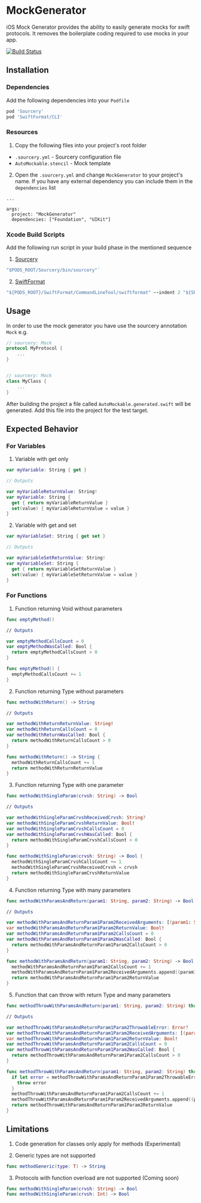 # MockGenerator 

iOS Mock Generator provides the ability to easily generate mocks for swift protocols. It removes the boilerplate coding required to use mocks in your app.

[![Build Status](https://travis-ci.org/fssilva/MockGenerator.svg?branch=develop)](https://travis-ci.org/fssilva/MockGenerator)

## Installation

### Dependencies
Add the following dependencies into your `Podfile`

```ruby
pod 'Sourcery'
pod 'SwiftFormat/CLI'
```

### Resources
1. Copy the following files into your project's root folder


* `.sourcery.yml` - Sourcery configuration file
* `AutoMockable.stencil` - Mock template

2. Open the `.sourcery.yml` and change `MockGenerator` to your project's name. If you have any external dependency you can include them in the `dependencies` list
```
...

args:
  project: "MockGenerator"
  dependencies: ["Foundation", "UIKit"]
```

### Xcode Build Scripts
Add the following run script in your build phase in the mentioned sequence

1. [Sourcery](https://github.com/krzysztofzablocki/Sourcery)
```ruby
"$PODS_ROOT/Sourcery/bin/sourcery"`
```

2. [SwiftFormat](https://github.com/nicklockwood/SwiftFormat)
```ruby
"${PODS_ROOT}/SwiftFormat/CommandLineTool/swiftformat" --indent 2 "${SRCROOT}/AutoMockable.generated.swift"
```

## Usage
In order to use the mock generator you have use the sourcery annotation `Mock` e.g.

```swift
// sourcery: Mock
protocol MyProtocol {
    ...
}


// sourcery: Mock
class MyClass {
    ...
}
```

After building the project a file called  `AutoMockable.generated.swift` will be generated. Add this file into the project for the test target.

## Expected Behavior

### For Variables
1. Variable with get only

```swift
var myVariable: String { get }

// Outputs

var myVariableReturnValue: String!
var myVariable: String {
  get { return myVariableReturnValue }
  set(value) { myVariableReturnValue = value }
}
```

2. Variable with get and set
```swift
var myVariableSet: String { get set }

// Outputs

var myVariableSetReturnValue: String!
var myVariableSet: String {
  get { return myVariableSetReturnValue }
  set(value) { myVariableSetReturnValue = value }
}
```

### For Functions

1. Function returning Void without parameters

```swift
func emptyMethod()

// Outputs

var emptyMethodCallsCount = 0
var emptyMethodWasCalled: Bool {
  return emptyMethodCallsCount > 0
}

func emptyMethod() {
  emptyMethodCallsCount += 1
}
```

2. Function returning Type without parameters

```swift
func methodWithReturn() -> String

// Outputs

var methodWithReturnReturnValue: String!
var methodWithReturnCallsCount = 0
var methodWithReturnWasCalled: Bool {
  return methodWithReturnCallsCount > 0
}

func methodWithReturn() -> String {
  methodWithReturnCallsCount += 1
  return methodWithReturnReturnValue
}
```

3. Function returning Type with one parameter

```swift
func methodWithSingleParam(crvsh: String) -> Bool

// Outputs

var methodWithSingleParamCrvshReceivedCrvsh: String?
var methodWithSingleParamCrvshReturnValue: Bool!
var methodWithSingleParamCrvshCallsCount = 0
var methodWithSingleParamCrvshWasCalled: Bool {
  return methodWithSingleParamCrvshCallsCount > 0
}

func methodWithSingleParam(crvsh: String) -> Bool {
  methodWithSingleParamCrvshCallsCount += 1
  methodWithSingleParamCrvshReceivedCrvsh = crvsh
  return methodWithSingleParamCrvshReturnValue
}
```

4. Function returning Type with many parameters

```swift
func methodWithParamsAndReturn(param1: String, param2: String) -> Bool

// Outputs

var methodWithParamsAndReturnParam1Param2ReceivedArguments: [(param1: String, param2: String)] = []
var methodWithParamsAndReturnParam1Param2ReturnValue: Bool!
var methodWithParamsAndReturnParam1Param2CallsCount = 0
var methodWithParamsAndReturnParam1Param2WasCalled: Bool {
  return methodWithParamsAndReturnParam1Param2CallsCount > 0
}

func methodWithParamsAndReturn(param1: String, param2: String) -> Bool {
  methodWithParamsAndReturnParam1Param2CallsCount += 1
  methodWithParamsAndReturnParam1Param2ReceivedArguments.append((param1: param1, param2: param2))
  return methodWithParamsAndReturnParam1Param2ReturnValue
}
```

5. Function that can throw with return Type and many parameters 

```swift
func methodThrowWithParamsAndReturn(param1: String, param2: String) throws -> Bool

// Outputs

var methodThrowWithParamsAndReturnParam1Param2ThrowableError: Error?
var methodThrowWithParamsAndReturnParam1Param2ReceivedArguments: [(param1: String, param2: String)] = []
var methodThrowWithParamsAndReturnParam1Param2ReturnValue: Bool!
var methodThrowWithParamsAndReturnParam1Param2CallsCount = 0
var methodThrowWithParamsAndReturnParam1Param2WasCalled: Bool {
  return methodThrowWithParamsAndReturnParam1Param2CallsCount > 0
}

func methodThrowWithParamsAndReturn(param1: String, param2: String) throws -> Bool {
  if let error = methodThrowWithParamsAndReturnParam1Param2ThrowableError {
    throw error
  }
  methodThrowWithParamsAndReturnParam1Param2CallsCount += 1
  methodThrowWithParamsAndReturnParam1Param2ReceivedArguments.append((param1: param1, param2: param2))
  return methodThrowWithParamsAndReturnParam1Param2ReturnValue
}
```

## Limitations

1. Code generation for classes only apply for methods (Experimental)

2. Generic types are not supported
```swift
func methodGeneric(type: T) -> String
```

3. Protocols with function overload are not supported (Coming soon)
```swift
func methodWithSingleParam(crvsh: String) -> Bool
func methodWithSingleParam(crvsh: Int) -> Bool
```